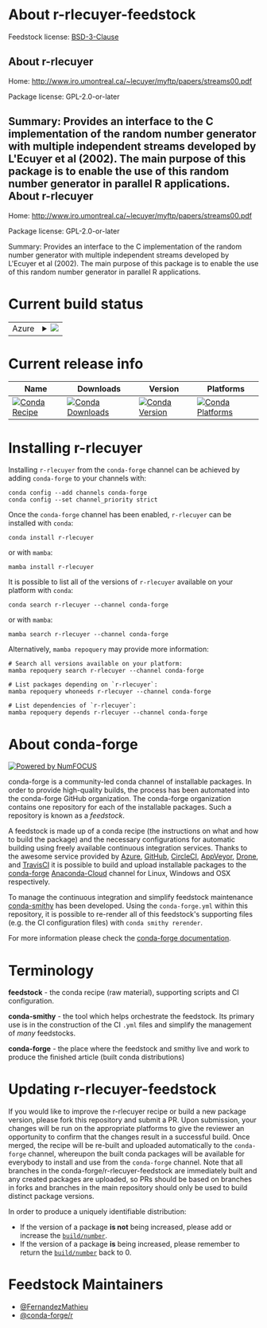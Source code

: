 About r-rlecuyer-feedstock
==========================

Feedstock license: [BSD-3-Clause](https://github.com/conda-forge/r-rlecuyer-feedstock/blob/main/LICENSE.txt)

About r-rlecuyer
----------------

Home: http://www.iro.umontreal.ca/~lecuyer/myftp/papers/streams00.pdf

Package license: GPL-2.0-or-later

Summary: Provides an interface to the C implementation of the random number generator with multiple independent streams developed by L'Ecuyer et al (2002). The main purpose of this package is to enable the use of this random number generator in parallel R applications.
About r-rlecuyer
----------------

Home: http://www.iro.umontreal.ca/~lecuyer/myftp/papers/streams00.pdf

Package license: GPL-2.0-or-later

Summary: Provides an interface to the C implementation of the random number generator with multiple independent streams developed by L'Ecuyer et al (2002). The main purpose of this package is to enable the use of this random number generator in parallel R applications.

Current build status
====================


<table>
    
  <tr>
    <td>Azure</td>
    <td>
      <details>
        <summary>
          <a href="https://dev.azure.com/conda-forge/feedstock-builds/_build/latest?definitionId=11444&branchName=main">
            <img src="https://dev.azure.com/conda-forge/feedstock-builds/_apis/build/status/r-rlecuyer-feedstock?branchName=main">
          </a>
        </summary>
        <table>
          <thead><tr><th>Variant</th><th>Status</th></tr></thead>
          <tbody><tr>
              <td>linux_64_r_base4.2</td>
              <td>
                <a href="https://dev.azure.com/conda-forge/feedstock-builds/_build/latest?definitionId=11444&branchName=main">
                  <img src="https://dev.azure.com/conda-forge/feedstock-builds/_apis/build/status/r-rlecuyer-feedstock?branchName=main&jobName=linux&configuration=linux%20linux_64_r_base4.2" alt="variant">
                </a>
              </td>
            </tr><tr>
              <td>linux_64_r_base4.3</td>
              <td>
                <a href="https://dev.azure.com/conda-forge/feedstock-builds/_build/latest?definitionId=11444&branchName=main">
                  <img src="https://dev.azure.com/conda-forge/feedstock-builds/_apis/build/status/r-rlecuyer-feedstock?branchName=main&jobName=linux&configuration=linux%20linux_64_r_base4.3" alt="variant">
                </a>
              </td>
            </tr><tr>
              <td>osx_64_r_base4.2</td>
              <td>
                <a href="https://dev.azure.com/conda-forge/feedstock-builds/_build/latest?definitionId=11444&branchName=main">
                  <img src="https://dev.azure.com/conda-forge/feedstock-builds/_apis/build/status/r-rlecuyer-feedstock?branchName=main&jobName=osx&configuration=osx%20osx_64_r_base4.2" alt="variant">
                </a>
              </td>
            </tr><tr>
              <td>osx_64_r_base4.3</td>
              <td>
                <a href="https://dev.azure.com/conda-forge/feedstock-builds/_build/latest?definitionId=11444&branchName=main">
                  <img src="https://dev.azure.com/conda-forge/feedstock-builds/_apis/build/status/r-rlecuyer-feedstock?branchName=main&jobName=osx&configuration=osx%20osx_64_r_base4.3" alt="variant">
                </a>
              </td>
            </tr><tr>
              <td>win_64</td>
              <td>
                <a href="https://dev.azure.com/conda-forge/feedstock-builds/_build/latest?definitionId=11444&branchName=main">
                  <img src="https://dev.azure.com/conda-forge/feedstock-builds/_apis/build/status/r-rlecuyer-feedstock?branchName=main&jobName=win&configuration=win%20win_64_" alt="variant">
                </a>
              </td>
            </tr>
          </tbody>
        </table>
      </details>
    </td>
  </tr>
</table>

Current release info
====================

| Name | Downloads | Version | Platforms |
| --- | --- | --- | --- |
| [![Conda Recipe](https://img.shields.io/badge/recipe-r--rlecuyer-green.svg)](https://anaconda.org/conda-forge/r-rlecuyer) | [![Conda Downloads](https://img.shields.io/conda/dn/conda-forge/r-rlecuyer.svg)](https://anaconda.org/conda-forge/r-rlecuyer) | [![Conda Version](https://img.shields.io/conda/vn/conda-forge/r-rlecuyer.svg)](https://anaconda.org/conda-forge/r-rlecuyer) | [![Conda Platforms](https://img.shields.io/conda/pn/conda-forge/r-rlecuyer.svg)](https://anaconda.org/conda-forge/r-rlecuyer) |

Installing r-rlecuyer
=====================

Installing `r-rlecuyer` from the `conda-forge` channel can be achieved by adding `conda-forge` to your channels with:

```
conda config --add channels conda-forge
conda config --set channel_priority strict
```

Once the `conda-forge` channel has been enabled, `r-rlecuyer` can be installed with `conda`:

```
conda install r-rlecuyer
```

or with `mamba`:

```
mamba install r-rlecuyer
```

It is possible to list all of the versions of `r-rlecuyer` available on your platform with `conda`:

```
conda search r-rlecuyer --channel conda-forge
```

or with `mamba`:

```
mamba search r-rlecuyer --channel conda-forge
```

Alternatively, `mamba repoquery` may provide more information:

```
# Search all versions available on your platform:
mamba repoquery search r-rlecuyer --channel conda-forge

# List packages depending on `r-rlecuyer`:
mamba repoquery whoneeds r-rlecuyer --channel conda-forge

# List dependencies of `r-rlecuyer`:
mamba repoquery depends r-rlecuyer --channel conda-forge
```


About conda-forge
=================

[![Powered by
NumFOCUS](https://img.shields.io/badge/powered%20by-NumFOCUS-orange.svg?style=flat&colorA=E1523D&colorB=007D8A)](https://numfocus.org)

conda-forge is a community-led conda channel of installable packages.
In order to provide high-quality builds, the process has been automated into the
conda-forge GitHub organization. The conda-forge organization contains one repository
for each of the installable packages. Such a repository is known as a *feedstock*.

A feedstock is made up of a conda recipe (the instructions on what and how to build
the package) and the necessary configurations for automatic building using freely
available continuous integration services. Thanks to the awesome service provided by
[Azure](https://azure.microsoft.com/en-us/services/devops/), [GitHub](https://github.com/),
[CircleCI](https://circleci.com/), [AppVeyor](https://www.appveyor.com/),
[Drone](https://cloud.drone.io/welcome), and [TravisCI](https://travis-ci.com/)
it is possible to build and upload installable packages to the
[conda-forge](https://anaconda.org/conda-forge) [Anaconda-Cloud](https://anaconda.org/)
channel for Linux, Windows and OSX respectively.

To manage the continuous integration and simplify feedstock maintenance
[conda-smithy](https://github.com/conda-forge/conda-smithy) has been developed.
Using the ``conda-forge.yml`` within this repository, it is possible to re-render all of
this feedstock's supporting files (e.g. the CI configuration files) with ``conda smithy rerender``.

For more information please check the [conda-forge documentation](https://conda-forge.org/docs/).

Terminology
===========

**feedstock** - the conda recipe (raw material), supporting scripts and CI configuration.

**conda-smithy** - the tool which helps orchestrate the feedstock.
                   Its primary use is in the construction of the CI ``.yml`` files
                   and simplify the management of *many* feedstocks.

**conda-forge** - the place where the feedstock and smithy live and work to
                  produce the finished article (built conda distributions)


Updating r-rlecuyer-feedstock
=============================

If you would like to improve the r-rlecuyer recipe or build a new
package version, please fork this repository and submit a PR. Upon submission,
your changes will be run on the appropriate platforms to give the reviewer an
opportunity to confirm that the changes result in a successful build. Once
merged, the recipe will be re-built and uploaded automatically to the
`conda-forge` channel, whereupon the built conda packages will be available for
everybody to install and use from the `conda-forge` channel.
Note that all branches in the conda-forge/r-rlecuyer-feedstock are
immediately built and any created packages are uploaded, so PRs should be based
on branches in forks and branches in the main repository should only be used to
build distinct package versions.

In order to produce a uniquely identifiable distribution:
 * If the version of a package **is not** being increased, please add or increase
   the [``build/number``](https://docs.conda.io/projects/conda-build/en/latest/resources/define-metadata.html#build-number-and-string).
 * If the version of a package **is** being increased, please remember to return
   the [``build/number``](https://docs.conda.io/projects/conda-build/en/latest/resources/define-metadata.html#build-number-and-string)
   back to 0.

Feedstock Maintainers
=====================

* [@FernandezMathieu](https://github.com/FernandezMathieu/)
* [@conda-forge/r](https://github.com/conda-forge/r/)

